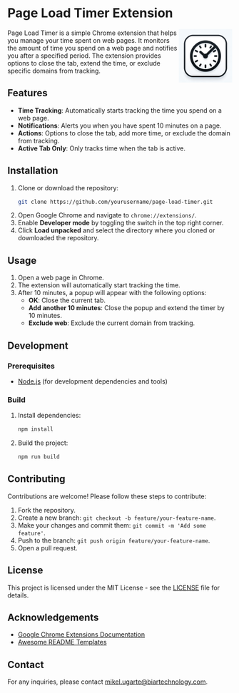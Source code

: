 # Page Load Timer Extension

<img src="icon.png" align="right" width="120"/>

Page Load Timer is a simple Chrome extension that helps you manage your time spent on web pages. It monitors the amount of time you spend on a web page and notifies you after a specified period. The extension provides options to close the tab, extend the time, or exclude specific domains from tracking.

## Features

- **Time Tracking**: Automatically starts tracking the time you spend on a web page.
- **Notifications**: Alerts you when you have spent 10 minutes on a page.
- **Actions**: Options to close the tab, add more time, or exclude the domain from tracking.
- **Active Tab Only**: Only tracks time when the tab is active.

## Installation

1. Clone or download the repository:
    ```sh
    git clone https://github.com/yourusername/page-load-timer.git
    ```
2. Open Google Chrome and navigate to `chrome://extensions/`.
3. Enable **Developer mode** by toggling the switch in the top right corner.
4. Click **Load unpacked** and select the directory where you cloned or downloaded the repository.

## Usage

1. Open a web page in Chrome.
2. The extension will automatically start tracking the time.
3. After 10 minutes, a popup will appear with the following options:
   - **OK**: Close the current tab.
   - **Add another 10 minutes**: Close the popup and extend the timer by 10 minutes.
   - **Exclude web**: Exclude the current domain from tracking.

## Development

### Prerequisites

- [Node.js](https://nodejs.org/) (for development dependencies and tools)

### Build

1. Install dependencies:
    ```sh
    npm install
    ```
2. Build the project:
    ```sh
    npm run build
    ```

## Contributing

Contributions are welcome! Please follow these steps to contribute:

1. Fork the repository.
2. Create a new branch: `git checkout -b feature/your-feature-name`.
3. Make your changes and commit them: `git commit -m 'Add some feature'`.
4. Push to the branch: `git push origin feature/your-feature-name`.
5. Open a pull request.

## License

This project is licensed under the MIT License - see the [LICENSE](LICENSE) file for details.

## Acknowledgements

- [Google Chrome Extensions Documentation](https://developer.chrome.com/docs/extensions/mv3/)
- [Awesome README Templates](https://github.com/matiassingers/awesome-readme)

## Contact

For any inquiries, please contact [mikel.ugarte@biartechnology.com](mailto:mikel.ugarte@biartechnology.com).

